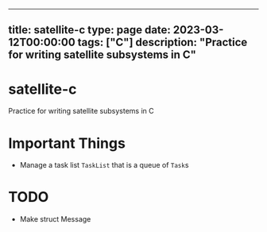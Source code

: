 
---
title: satellite-c
type: page
date: 2023-03-12T00:00:00
tags: ["C"]
description: "Practice for writing satellite subsystems in C"
---


# satellite-c
Practice for writing satellite subsystems in C

# Important Things
- Manage a task list `TaskList` that is a queue of `Task`s

# TODO
- Make struct Message
